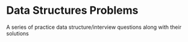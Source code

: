 # Data Structures Problems
A series of practice  data structure/interview questions along with their solutions

